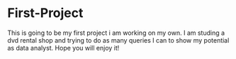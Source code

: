 # First-Project
This is going to be my first project i am working on my own.
I am studing a dvd rental shop and trying to do as many queries I can to show my potential as data analyst.
Hope you will enjoy it!
